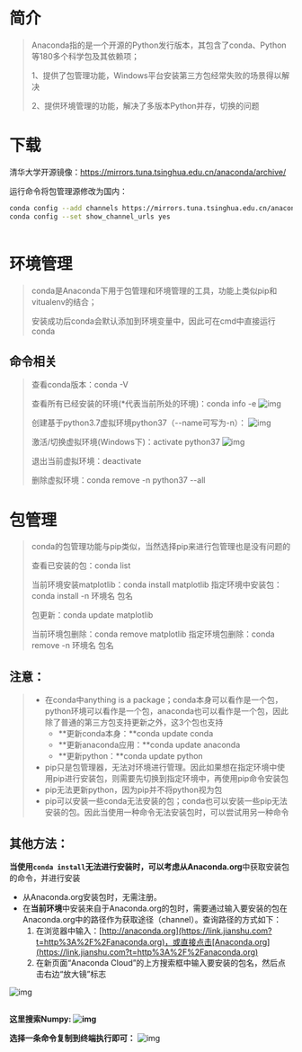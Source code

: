 # 简介

> Anaconda指的是一个开源的Python发行版本，其包含了conda、Python等180多个科学包及其依赖项；
>
> 1、提供了包管理功能，Windows平台安装第三方包经常失败的场景得以解决
>
> 2、提供环境管理的功能，解决了多版本Python并存，切换的问题



# 下载

清华大学开源镜像：https://mirrors.tuna.tsinghua.edu.cn/anaconda/archive/

运行命令将包管理源修改为国内：

```bash
conda config --add channels https://mirrors.tuna.tsinghua.edu.cn/anaconda/pkgs/free/
conda config --set show_channel_urls yes
```

![点击并拖拽以移动](data:image/gif;base64,R0lGODlhAQABAPABAP///wAAACH5BAEKAAAALAAAAAABAAEAAAICRAEAOw==)

# 环境管理

> conda是Anaconda下用于包管理和环境管理的工具，功能上类似pip和vitualenv的结合；
>
> 安装成功后conda会默认添加到环境变量中，因此可在cmd中直接运行conda

## 命令相关

> 查看conda版本：conda -V
>
> 查看所有已经安装的环境(*代表当前所处的环境)：conda info -e
> ![img](https://img-blog.csdnimg.cn/20200823224332609.png)![点击并拖拽以移动](data:image/gif;base64,R0lGODlhAQABAPABAP///wAAACH5BAEKAAAALAAAAAABAAEAAAICRAEAOw==)​
>
> 
>
> 创建基于python3.7虚拟环境python37（--name可写为-n）：
> ![img](https://img-blog.csdnimg.cn/20200823224739426.png)![点击并拖拽以移动](data:image/gif;base64,R0lGODlhAQABAPABAP///wAAACH5BAEKAAAALAAAAAABAAEAAAICRAEAOw==)​
>
> 
>
> 激活/切换虚拟环境(Windows下)：activate python37
> ![img](https://img-blog.csdnimg.cn/20200823225026317.png)![点击并拖拽以移动](data:image/gif;base64,R0lGODlhAQABAPABAP///wAAACH5BAEKAAAALAAAAAABAAEAAAICRAEAOw==)​
>
> 
>
> 退出当前虚拟环境：deactivate 
>
> 删除虚拟环境：conda remove -n python37 --all

# 包管理

> conda的包管理功能与pip类似，当然选择pip来进行包管理也是没有问题的
>
> 查看已安装的包：conda list
>
> 当前环境安装matplotlib：conda install matplotlib
> 指定环境中安装包：conda install -n 环境名 包名
>
> 包更新：conda update matplotlib
>
> 当前环境包删除：conda remove matplotlib
> 指定环境包删除：conda remove -n 环境名 包名

## 注意：

> - 在conda中anything is a package；conda本身可以看作是一个包，python环境可以看作是一个包，anaconda也可以看作是一个包，因此除了普通的第三方包支持更新之外，这3个包也支持
>   - **更新conda本身：**conda update conda
>   - **更新anaconda应用：**conda update anaconda
>   - **更新python：**conda update python
> - pip只是包管理器，无法对环境进行管理。因此如果想在指定环境中使用pip进行安装包，则需要先切换到指定环境中，再使用pip命令安装包
> - pip无法更新python，因为pip并不将python视为包
> - pip可以安装一些conda无法安装的包；conda也可以安装一些pip无法安装的包。因此当使用一种命令无法安装包时，可以尝试用另一种命令

## 其他方法：

**当使用`conda install`无法进行安装时，可以考虑从Anaconda.org**中获取安装包的命令，并进行安装

- 从Anaconda.org安装包时，无需注册。
- 在**当前环境**中安装来自于Anaconda.org的包时，需要通过输入要安装的包在Anaconda.org中的路径作为获取途径（channel）。查询路径的方式如下：
  1. 在浏览器中输入：[http://anaconda.org](https://link.jianshu.com?t=http%3A%2F%2Fanaconda.org)，或直接点击[Anaconda.org](https://link.jianshu.com?t=http%3A%2F%2Fanaconda.org)
  2. 在新页面“Anaconda Cloud”的上方搜索框中输入要安装的包名，然后点击右边“放大镜”标志

![img](https://img-blog.csdnimg.cn/20200823231948155.png?x-oss-process=image/watermark,type_ZmFuZ3poZW5naGVpdGk,shadow_10,text_aHR0cHM6Ly9ibG9nLmNzZG4ubmV0L0xlZ2VuZHNfTmV2ZXJfRGll,size_16,color_FFFFFF,t_70)

![点击并拖拽以移动](data:image/gif;base64,R0lGODlhAQABAPABAP///wAAACH5BAEKAAAALAAAAAABAAEAAAICRAEAOw==)

**这里搜索Numpy:
![img](https://img-blog.csdnimg.cn/20200823232134451.png?x-oss-process=image/watermark,type_ZmFuZ3poZW5naGVpdGk,shadow_10,text_aHR0cHM6Ly9ibG9nLmNzZG4ubmV0L0xlZ2VuZHNfTmV2ZXJfRGll,size_16,color_FFFFFF,t_70)![点击并拖拽以移动](data:image/gif;base64,R0lGODlhAQABAPABAP///wAAACH5BAEKAAAALAAAAAABAAEAAAICRAEAOw==)​**

**选择一条命令复制到终端执行即可：**
![img](https://img-blog.csdnimg.cn/20200823232302403.png?x-oss-process=image/watermark,type_ZmFuZ3poZW5naGVpdGk,shadow_10,text_aHR0cHM6Ly9ibG9nLmNzZG4ubmV0L0xlZ2VuZHNfTmV2ZXJfRGll,size_16,color_FFFFFF,t_70)![点击并拖拽以移动](data:image/gif;base64,R0lGODlhAQABAPABAP///wAAACH5BAEKAAAALAAAAAABAAEAAAICRAEAOw==)​